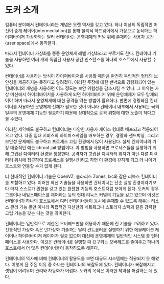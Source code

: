 도커 소개
=========

컴퓨터 분야에서 컨테이너라는 개념은 오랜 역사를 갖고 있다. 하나 이상의 독립적인 머신이 중개 레이어(intermediation)를 통해 물리적 하드웨어에서 가상으로 동작하는 하이퍼바이저 가상화와는 달리 컨테이너는 운영체제의 커널 위에 존재하는 사용자 공간(user space)에서 동작한다.

따라서 컨테이너 가상화를 종종 운영체제 레벨 가상화라고 부르기도 한다. 컨테이너 기술을 사용하면 여러 개의 독립된 사용자 공간 인스턴스를 하나의 호스트에서 사용할 수 있다.

컨테이너를 사용하는 방식이 하이퍼바이저를 사용할 때만큼 완전히 독립적인 형태의 보안성을 제공하지는 못하다고 알려졌다. 이러한 주장에 대한 반박으로 경량화되어 있는 컨테이너의 개념을 사용하면 어느 정도는 보안 위험성을 감소시킬 수 있다.
그 이유는 가상 머신에서 하이퍼바이저를 사용하게 되면 하이퍼바이저 위에 운영체제가 모두 탑재되어야 하며 따라서 운영체제에 대한 공격을 막는 방법이 필요하다. 반면에 경량화된 컨테이너를 사용하면 운영체제 전체가 필요한 것이 아니라 컨테이너 내부에서 사용되는 극히 일부의 운영체제 기능만 필요하기 때문에 상대적으로 공격 위험에 대한 노출이 적다고 볼 수있다. 

이러한 제약에도 불구하고 컨테이너는 다양한 사용자 케이스 형태로 배포되고 적용되어 오고 있다. 다중 임대 서비스의 하이퍼스케일을 배포하는 경우, 경량화 샌드박싱, 그리고 보안성 문제에도 불구하고 프로세스 고립 환경에서 많이 사용된다. 실제 컨테이너의 가장 대중적인 예는 chroot jail 방법이다. 이 방법을 사용하면 프로세스들을 실행하기 위해 고립된 디렉터리 환경을 생성한다. 공격자가 고립된 디렉터리 위치가 아닌 다른 디렉터리 위치에 접근하여 프로세스를 실행시키려고 하면 이 환경에 갇히게 되고 더 나아가 호스트와 연동할 수가 없게 된다.

더 현대적인 컨테이너 기술은 OpenVZ, 솔라리스 Zones, lxc와 같은 리눅스 컨테이너를 포함하고 있다. 이러한 최신 기술들을 사용하면 컨테이너는 단순 실행 환경이라기보다 마치 스스로가 권한을 갖고 있는 완전한 기능의 호스트처럼 보이게 된다. 도커의 경우 그룹이나 네임스페이스를 제어하는 등의 현대 리눅스 커널의 기능을 갖고 있으며 이것은 컨테이너가 하나의 호스트에서 여러 컨테이너들이 동시에 존재할 수 있도록 해주는 리소스 관리 기능 뿐만 아니라 독립적인 자신만의 네트워크나 스토리지 스택과 같은 강력한 고립 기능을 갖는 다는 것을 의미한다. 

컨테이너는 일반적으로 제한된 오버헤드만을 허용하기 때문에 린 기술을 고려하고 있다. 전통적인 가상화 혹은 반가상화 기술과는 달리 컨트롤러를 실행하기 위한 에뮬레이션 레이어나 하이퍼바이저 레이어가 필요 없으며 대신에 운영체제의 일반적인 시스템 콜 인터페이스를 사용한다. 이것은 컨테이너를 실행할 때 요구되는 오버헤드를 줄여주고 하나의 호스트에서 더 많은 컨테이너들이 동작하도록 해준다. 

컨테이너의 역사에 비해 컨테이너의 활용도를 보면 대규모 시스템에는 적용되지 못 해왔다. 이렇게 된 주된 이유 중 하나는 컨테이너의 복잡도에 있다. 컨테이너가 복잡해지고 셋업이 어려우며 관리와 자동화가 어렵다. 도커의 목적은 이러한 제약을 해결하는 데 있다. 
